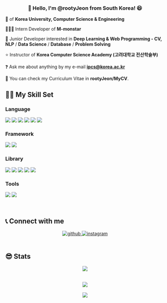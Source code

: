 ### <div align="center">👋 Hello, I'm @rootyJeon from South Korea! 😆 </div>  
  

🏫  of **Korea University, Computer Science & Engineering** 

🧑🏻‍💻 Intern Developer of **M-monstar**
  
🌱 Junior Developer interested in **Deep Learning & Web Programming - CV, NLP** / **Data Science** / **Database** / **Problem Solving**

⭐️ Instructor of **Korea Computer Science Academy (고려대학교 전산학술부)**   
  
❓ Ask me about anything by my e-mail **ipcs@korea.ac.kr**

📄 You can check my Curriculum Vitae in **rootyJeon/MyCV**.
 
## 🧑‍💻 My Skill Set  

### Language  
<img src="https://img.shields.io/badge/Python-3776AB?style=rounded-lg&logo=Python&logoColor=yellow"/> <img src="https://img.shields.io/badge/C-A8B9CC?style=rounded-lg&logo=C&logoColor=orange"/> <img src="https://img.shields.io/badge/C++-00599C?style=rounded-lg&logo=cplusplus&logoColor=white"> <img src="https://img.shields.io/badge/Javascript-F7DF1E?style=rounded-lg&logo=Javascript&logoColor=black"/> <img src="https://img.shields.io/badge/PHP-777BB4?style=rounded-lg&logo=PHP&logoColor=white"/> <img src="https://img.shields.io/badge/R-276DC3?style=rounded-lg&logo=R&logoColor=black">
### Framework
<img src="https://img.shields.io/badge/Laravel-FF2D20?style=rounded-lg&logo=laravel&logoColor=white"/> <img src="https://img.shields.io/badge/Spring-6DB33F?style=rounded-lg&logo=Spring&logoColor=white"/>
### Library
<img src="https://img.shields.io/badge/Tensorflow-FF6F00?style=rounded-lg&logo=Tensorflow&logoColor=white"/> <img src="https://img.shields.io/badge/Pytorch-EE4C2C?style=rounded-lg&logo=Pytorch&logoColor=white"/> <img src="https://img.shields.io/badge/scikit--learn-F7931E?style=rounded-lg&logo=scikit-learn&logoColor=blue"/> <img src="https://img.shields.io/badge/jQuery-0769AD?style=rounded-lg&logo=jQuery&logoColor=black"/> <img src="https://img.shields.io/badge/Bootstrap-7952B3?style=rounded-lg&logo=Bootstrap&logoColor=white"/>
### Tools
<img src="https://img.shields.io/badge/Linux-FCC624?style=rounded-lg&logo=Linux&logoColor=black"/> <img src="https://img.shields.io/badge/Node.js-339933?style=rounded-lg&logo=Node.js&logoColor=black"/>

<br/>  


## 📞 Connect with me  
<div align="center">
<a href="https://github.com/rootyJeon" target="_blank">
<img src=https://img.shields.io/badge/github-%2324292e.svg?&style=for-the-badge&logo=github&logoColor=white alt=github style="margin-bottom: 5px;" />
</a>
<a href="https://instagram.com/im._.bw_" target="_blank">
<img src=https://img.shields.io/badge/instagram-%23000000.svg?&style=for-the-badge&logo=instagram&logoColor=white alt=instagram style="margin-bottom: 5px;" />
</a>  
</div>

<br/>  

## 😎 Stats  
<div align="center"><img src="https://github-readme-stats.vercel.app/api?username=rootyJeon&show_icons=true&count_private=true&hide_border=true" align="center" /></div>  


<br/>  

  

<br/>  

<div align='center'> <img src="http://mazassumnida.wtf/api/v2/generate_badge?boj=rooty2020"></div>

<br/>  

<div align="center"> <img src="https://komarev.com/ghpvc/?username=rootyJeon&&style=rounded-lg" align="center" />
</div>  
  

<br/>  


<br />
